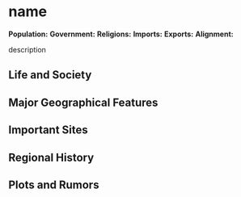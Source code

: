 # name

**Population:**
**Government:**
**Religions:**
**Imports:**
**Exports:**
**Alignment:**

description

## Life and Society

## Major Geographical Features

## Important Sites

## Regional History

## Plots and Rumors
